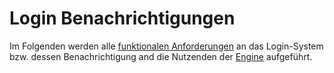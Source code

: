 # Login Benachrichtigungen

Im Folgenden werden alle [funktionalen Anforderungen](Funktionale-Anforderungen-GE.md) an das Login-System bzw. dessen Benachrichtigung and die Nutzenden der [Engine](Engine-GE.md) aufgeführt.